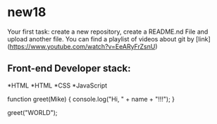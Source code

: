# new18
Your first task: create a new repository, create a README.nd File and upload another file.
You can find a playlist of videos about git by [link] (https://www.youtube.com/watch?v=EeARyFrZsnU)
## Front-end Developer stack:
*HTML
*HTML
﻿﻿*CSS
﻿﻿*JavaScript
  
function greet(Mike) {
  console.log("Hi, " + name + "!!!");
}

greet("WORLD");

